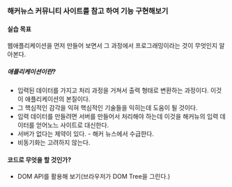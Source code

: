 ### 해커뉴스 커뮤니티  사이트를 참고 하여 기능 구현해보기

#### 실습 목표
웹애플리케이션을 먼저 만들어 보면서 그 과정에서 프로그래밍이라는 것이 무엇인지 알아본다.

##### 애플리케이션이란?
- 입력된 데이터를 가지고 처리 과정을 거쳐서 출력 형태로 변환하는 과정이다. 이것이 애플리케이션의 본질이다.
- 그 핵심적인 감각을 익혀 핵심적인 기술들을 익히는데 도움이 될 것이다.
- 입력 데이터를 만들려면 서버를 만들어서 처리해야 하는데 이것을 해커뉴의 입력 데이터를 얻어노느 사이트로 대신한다.
- 서버가 없다는 제약이 있다. - 해커 뉴스에서 수급한다.
- 비동기화는 고려하지 않는다.

#### 코드로 무엇을 할 것인가?


- DOM API를 활용해 보기(브라우저가 DOM Tree을 그린다.)